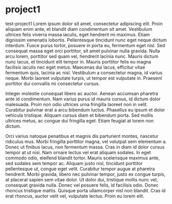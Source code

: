 # project1
test-project1
Lorem ipsum dolor sit amet, consectetur adipiscing elit. Proin aliquam enim ante, et blandit diam condimentum sit amet. Vestibulum ultrices felis viverra massa iaculis, eget hendrerit mi maximus. Etiam dignissim venenatis lobortis. Pellentesque tincidunt nunc eget neque dictum interdum. Fusce purus tortor, posuere in porta eu, fermentum eget nisl. Sed consequat massa eget orci porttitor, sit amet pulvinar nulla gravida. Nulla arcu lorem, porttitor sed quam vel, hendrerit lacinia nunc. Mauris dictum nunc lacus, et tincidunt elit tempor in. Mauris porttitor felis eu magna facilisis iaculis nec eget metus. Maecenas dui lacus, efficitur vitae fermentum quis, lacinia ac nisl. Vestibulum a consectetur magna, id varius neque. Morbi laoreet vulputate turpis, ut tempor est vulputate in. Praesent porttitor dui convallis mi consectetur cursus.

Integer molestie consequat libero ac auctor. Aenean accumsan pharetra ante id condimentum. Nam varius purus id mauris cursus, id dictum dolor malesuada. Proin non odio ultrices urna fringilla laoreet non in velit. Curabitur pulvinar erat a arcu bibendum luctus. Phasellus eu ipsum et dolor vehicula tristique. Aliquam cursus diam et bibendum porta. Sed mollis ultrices metus, ac congue dui fringilla eget. Etiam feugiat at lorem non dictum.

Orci varius natoque penatibus et magnis dis parturient montes, nascetur ridiculus mus. Morbi fringilla porttitor magna, vel volutpat sem elementum a. Donec ut finibus lacus, non fermentum massa. Cras in diam id dolor cursus tempor at ut nisi. Nam ornare lectus vel erat aliquam sodales. In eget commodo odio, eleifend blandit tortor. Mauris scelerisque maximus ante, sed sodales sem tempor ac. Aliquam justo nisl, tincidunt porttitor pellentesque ut, congue eget velit. Curabitur tempor augue at pharetra hendrerit. Morbi gravida, libero nec pulvinar tempor, justo ex congue turpis, at placerat sapien sem vitae dolor. Ut dolor dui, tristique mollis nunc vel, consequat gravida nulla. Donec vel posuere felis, id facilisis odio. Donec rhoncus tristique mattis. Quisque porta ullamcorper nisl non blandit. Cras id erat rhoncus, auctor velit vel, vulputate lectus. Proin eu lorem elit.
